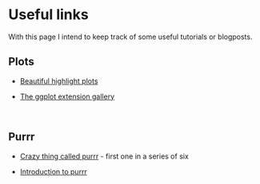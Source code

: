 # Useful links

With this page I intend to keep track of some useful tutorials or blogposts.


## Plots

+ [Beautiful highlight plots](https://yutani.rbind.io/post/2017-10-06-gghighlight/?utm_content=buffereec33&utm_medium=social&utm_source=twitter.com&utm_campaign=buffer)

+ [The ggplot extension gallery](http://www.ggplot2-exts.org/gallery/)



<br>

## Purrr

+ [Crazy thing called purrr](http://colinfay.me/purrr-web-mining/) - first one in a series of six

+ [Introduction to purrr](https://emoriebeck.github.io/R-tutorials/purrr/)


